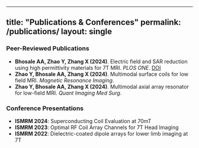 
---
title: "Publications & Conferences"
permalink: /publications/
layout: single
---

### Peer-Reviewed Publications

- **Bhosale AA, Zhao Y, Zhang X (2024)**. Electric field and SAR reduction using high permittivity materials for 7T MRI. *PLOS ONE*. [DOI](https://doi.org/10.1371/journal.pone.0305464)
- **Zhao Y, Bhosale AA, Zhang X (2024)**. Multimodal surface coils for low field MRI. *Magnetic Resonance Imaging*.
- **Zhao Y, Bhosale AA, Zhang X (2024)**. Multimodal axial array resonator for low-field MRI. *Quant Imaging Med Surg*.

### Conference Presentations

- **ISMRM 2024**: Superconducting Coil Evaluation at 70mT
- **ISMRM 2023**: Optimal RF Coil Array Channels for 7T Head Imaging
- **ISMRM 2022**: Dielectric-coated dipole arrays for lower limb imaging at 7T
